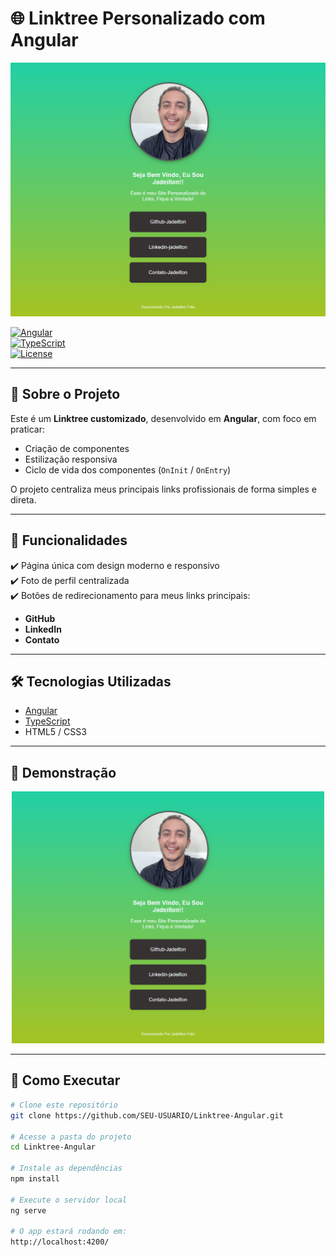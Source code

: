 # 🌐 Linktree Personalizado com Angular  

![Preview](./LinkTree-jadeilton.png)  

[![Angular](https://img.shields.io/badge/Angular-DD0031?style=for-the-badge&logo=angular&logoColor=white)](https://angular.io/)  
[![TypeScript](https://img.shields.io/badge/TypeScript-3178C6?style=for-the-badge&logo=typescript&logoColor=white)](https://www.typescriptlang.org/)  
[![License](https://img.shields.io/badge/License-MIT-yellow.svg?style=for-the-badge)](LICENSE)  

---

## 📖 Sobre o Projeto  

Este é um **Linktree customizado**, desenvolvido em **Angular**, com foco em praticar:  
- Criação de componentes  
- Estilização responsiva  
- Ciclo de vida dos componentes (`OnInit` / `OnEntry`)  

O projeto centraliza meus principais links profissionais de forma simples e direta.  

---

## 🚀 Funcionalidades  

✔️ Página única com design moderno e responsivo  
✔️ Foto de perfil centralizada  
✔️ Botões de redirecionamento para meus links principais:  
   - **GitHub**  
   - **LinkedIn**  
   - **Contato**  

---

## 🛠️ Tecnologias Utilizadas  

- [Angular](https://angular.io/)  
- [TypeScript](https://www.typescriptlang.org/)  
- HTML5 / CSS3  

---

## 📸 Demonstração  

<p align="center">
  <img src="./LinkTree-jadeilton.png" alt="Demonstração do projeto" width="500px">
</p>  

---

## 📂 Como Executar  

```bash
# Clone este repositório
git clone https://github.com/SEU-USUARIO/Linktree-Angular.git

# Acesse a pasta do projeto
cd Linktree-Angular

# Instale as dependências
npm install

# Execute o servidor local
ng serve

# O app estará rodando em:
http://localhost:4200/
